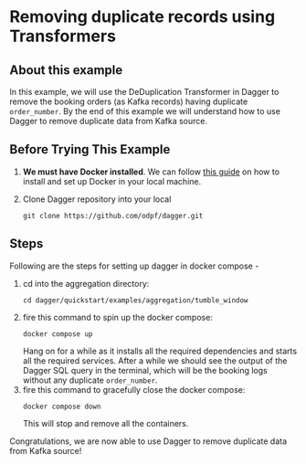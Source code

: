 # Removing duplicate records using Transformers

## About this example
In this example, we will use the DeDuplication Transformer in Dagger to remove the booking orders (as Kafka records) having duplicate `order_number`. By the end of this example we will understand how to use Dagger to remove duplicate data from Kafka source.


## Before Trying This Example


1. **We must have Docker installed**. We can follow [this guide](https://docs.docker.com/get-docker/) on how to install and set up Docker in your local machine.
2. Clone Dagger repository into your local

   ```shell
   git clone https://github.com/odpf/dagger.git
   ```

## Steps

Following are the steps for setting up dagger in docker compose -

1. cd into the aggregation directory:
   ```shell
   cd dagger/quickstart/examples/aggregation/tumble_window 
   ```
2. fire this command to spin up the docker compose:
   ```shell
   docker compose up 
   ```
   Hang on for a while as it installs all the required dependencies and starts all the required services. After a while we should see the output of the Dagger SQL query in the terminal, which will be the booking logs without any duplicate `order_number`.
3. fire this command to gracefully close the docker compose:
   ```shell
   docker compose down 
   ```
   This will stop and remove all the containers.

Congratulations, we are now able to use Dagger to remove duplicate data from Kafka source!   